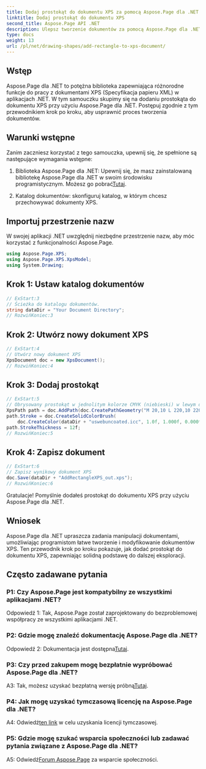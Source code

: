 ```yaml
---
title: Dodaj prostokąt do dokumentu XPS za pomocą Aspose.Page dla .NET
linktitle: Dodaj prostokąt do dokumentu XPS
second_title: Aspose.Page API .NET
description: Ulepsz tworzenie dokumentów za pomocą Aspose.Page dla .NET. Z tego samouczka krok po kroku dowiesz się, jak dodawać prostokąty do dokumentów XPS.
type: docs
weight: 13
url: /pl/net/drawing-shapes/add-rectangle-to-xps-document/
---
```

## Wstęp

Aspose.Page dla .NET to potężna biblioteka zapewniająca różnorodne funkcje do pracy z dokumentami XPS (Specyfikacja papieru XML) w aplikacjach .NET. W tym samouczku skupimy się na dodaniu prostokąta do dokumentu XPS przy użyciu Aspose.Page dla .NET. Postępuj zgodnie z tym przewodnikiem krok po kroku, aby usprawnić proces tworzenia dokumentów.

## Warunki wstępne

Zanim zaczniesz korzystać z tego samouczka, upewnij się, że spełnione są następujące wymagania wstępne:

1.  Biblioteka Aspose.Page dla .NET: Upewnij się, że masz zainstalowaną bibliotekę Aspose.Page dla .NET w swoim środowisku programistycznym. Możesz go pobrać[Tutaj](https://releases.aspose.com/page/net/).

2. Katalog dokumentów: skonfiguruj katalog, w którym chcesz przechowywać dokumenty XPS.

## Importuj przestrzenie nazw

W swojej aplikacji .NET uwzględnij niezbędne przestrzenie nazw, aby móc korzystać z funkcjonalności Aspose.Page.

```csharp
using Aspose.Page.XPS;
using Aspose.Page.XPS.XpsModel;
using System.Drawing;
```

## Krok 1: Ustaw katalog dokumentów

```csharp
// ExStart:3
// Ścieżka do katalogu dokumentów.
string dataDir = "Your Document Directory";
// RozwińKoniec:3
```

## Krok 2: Utwórz nowy dokument XPS

```csharp
// ExStart:4
// Utwórz nowy dokument XPS
XpsDocument doc = new XpsDocument();
// RozwińKoniec:4
```

## Krok 3: Dodaj prostokąt

```csharp
// ExStart:5
// Obrysowany prostokąt w jednolitym kolorze CMYK (niebieski) w lewym dolnym rogu
XpsPath path = doc.AddPath(doc.CreatePathGeometry("M 20,10 L 220,10 220,100 20,100 Z"));
path.Stroke = doc.CreateSolidColorBrush(
    doc.CreateColor(dataDir + "uswebuncoated.icc", 1.0f, 1.000f, 0.000f, 0.000f, 0.000f));
path.StrokeThickness = 12f;
// RozwińKoniec:5
```

## Krok 4: Zapisz dokument

```csharp
// ExStart:6
// Zapisz wynikowy dokument XPS
doc.Save(dataDir + "AddRectangleXPS_out.xps");
// RozwińKoniec:6
```

Gratulacje! Pomyślnie dodałeś prostokąt do dokumentu XPS przy użyciu Aspose.Page dla .NET.

## Wniosek

Aspose.Page dla .NET upraszcza zadania manipulacji dokumentami, umożliwiając programistom łatwe tworzenie i modyfikowanie dokumentów XPS. Ten przewodnik krok po kroku pokazuje, jak dodać prostokąt do dokumentu XPS, zapewniając solidną podstawę do dalszej eksploracji.

## Często zadawane pytania

### P1: Czy Aspose.Page jest kompatybilny ze wszystkimi aplikacjami .NET?

Odpowiedź 1: Tak, Aspose.Page został zaprojektowany do bezproblemowej współpracy ze wszystkimi aplikacjami .NET.

### P2: Gdzie mogę znaleźć dokumentację Aspose.Page dla .NET?

 Odpowiedź 2: Dokumentacja jest dostępna[Tutaj](https://reference.aspose.com/page/net/).

### P3: Czy przed zakupem mogę bezpłatnie wypróbować Aspose.Page dla .NET?

 A3: Tak, możesz uzyskać bezpłatną wersję próbną[Tutaj](https://releases.aspose.com/).

### P4: Jak mogę uzyskać tymczasową licencję na Aspose.Page dla .NET?

 A4: Odwiedź[ten link](https://purchase.aspose.com/temporary-license/) w celu uzyskania licencji tymczasowej.

### P5: Gdzie mogę szukać wsparcia społeczności lub zadawać pytania związane z Aspose.Page dla .NET?

 A5: Odwiedź[Forum Aspose.Page](https://forum.aspose.com/c/page/39) za wsparcie społeczności.
